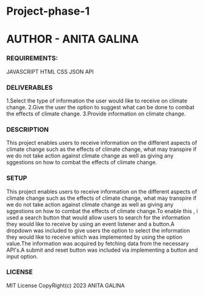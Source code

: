 # Project-phase-1


# AUTHOR - ANITA GALINA


### REQUIREMENTS:
JAVASCRIPT
HTML
CSS
JSON
API


### DELIVERABLES
1.Select the type of information the user would like to receive on climate change.
2.Give the user the option to suggest  what can be done to combat the effects of climate change.
3.Provide information on climate change.

### DESCRIPTION
This project enables users to receive information on the different aspects of climate change such as the effects of climate change, what may transpire if we do not take action against climate change as well as giving any sggestions on how to combat the effects of climate change.

### SETUP
This project enables users to receive information on the different aspects of climate change such as the effects of climate change, what may transpire if we do not take action against climate change as well as giving any sggestions on how to combat the effects of climate change.To enable this , i used a search button that would allow users to search for the information they would like to receive by using an event listener and a button.A dropdown was included to give users the option to select the information they would like to receive which was implemented by using the option value.The information was acquired by fetching data from the necessary API's.A submit and reset button was included via implementing a button and input option.


### LICENSE
MIT License CopyRight(c) 2023 ANITA GALINA